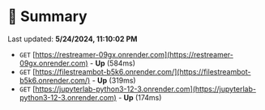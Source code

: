 # 📖 Summary
Last updated: **5/24/2024, 11:10:02 PM**

- `GET` [https://restreamer-09gx.onrender.com](https://restreamer-09gx.onrender.com) - **Up** (584ms)
- `GET` [https://filestreambot-b5k6.onrender.com/](https://filestreambot-b5k6.onrender.com/) - **Up** (319ms)
- `GET` [https://jupyterlab-python3-12-3.onrender.com](https://jupyterlab-python3-12-3.onrender.com) - **Up** (174ms)
